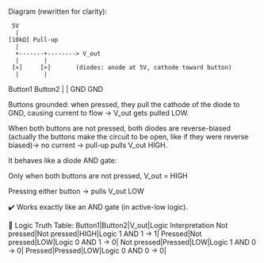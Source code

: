 Diagram (rewritten for clarity):

     5V
      |
    [10kΩ] Pull-up
      |
      +-------+--------> V_out
      |       |
     [>]     [>]       (diodes: anode at 5V, cathode toward button)
      |       |
   Button1  Button2
      |       |
     GND     GND

Buttons grounded: when pressed, they pull the cathode of the diode to GND, causing current to flow → V_out gets pulled LOW.

When both buttons are not pressed, both diodes are reverse-biased (actually the buttons make the circuit to be open, like if they were reverse biased)→ no current → pull-up pulls V_out HIGH.

It behaves like a diode AND gate:

Only when both buttons are not pressed, V_out = HIGH

Pressing either button → pulls V_out LOW

✔️ Works exactly like an AND gate (in active-low logic).

🧠 Logic Truth Table:
Button1|Button2|V_out|Logic Interpretation
Not pressed|Not pressed|HIGH|Logic 1 AND 1 → 1|
Pressed|Not pressed|LOW|Logic 0 AND 1 → 0|
Not pressed|Pressed|LOW|Logic 1 AND 0 → 0|
Pressed|Pressed|LOW|Logic 0 AND 0 → 0|

